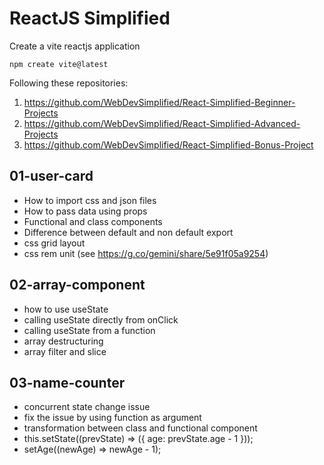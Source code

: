 # ReactJS Simplified

Create a vite reactjs application
```
npm create vite@latest 
```

Following these repositories:
1. https://github.com/WebDevSimplified/React-Simplified-Beginner-Projects
2. https://github.com/WebDevSimplified/React-Simplified-Advanced-Projects
3. https://github.com/WebDevSimplified/React-Simplified-Bonus-Project


## 01-user-card

- How to import css and json files
- How to pass data using props
- Functional and class components
- Difference between default and non default export
- css grid layout
- css rem unit (see https://g.co/gemini/share/5e91f05a9254)


## 02-array-component

- how to use useState
- calling useState directly from onClick
- calling useState from a function
- array destructuring
- array filter and slice


## 03-name-counter

- concurrent state change issue
- fix the issue by using function as argument 
- transformation between class and functional component
- this.setState((prevState) => ({ age: prevState.age - 1 }));
- setAge((newAge) => newAge - 1);
